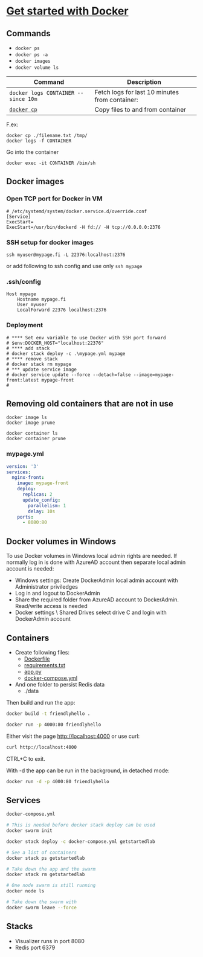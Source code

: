 # [Get started with Docker](https://docs.docker.com/get-started/)

## Commands
* `docker ps`
* `docker ps -a`
* `docker images`
* `docker volume ls`

Command | Description
---|---|
`docker logs CONTAINER --since 10m` | Fetch logs for last 10 minutes from container: 
[`docker cp`](https://docs.docker.com/engine/reference/commandline/cp/) | Copy files to and from container

F.ex:
```
docker cp ./filename.txt /tmp/
docker logs -f CONTAINER
```

Go into the container
```
docker exec -it CONTAINER /bin/sh
```


## Docker images

### Open TCP port for Docker in VM
```
# /etc/systemd/system/docker.service.d/override.conf
[Service]
ExecStart=
ExecStart=/usr/bin/dockerd -H fd:// -H tcp://0.0.0.0:2376
```

### SSH setup for docker images
```
ssh myuser@mypage.fi -L 22376:localhost:2376
```
or add following to ssh config and use only `ssh mypage`

### .ssh/config
```
Host mypage
	Hostname mypage.fi
	User myuser
	LocalForward 22376 localhost:2376
```

### Deployment
```
# **** Set env variable to use Docker with SSH port forward
# $env:DOCKER_HOST="localhost:22376"
# **** add stack
# docker stack deploy -c .\mypage.yml mypage
# **** remove stack
# docker stack rm mypage
# *** update service image
# docker service update --force --detach=false --image=mypage-front:latest mypage-front
#
```

## Removing old containers that are not in use
```
docker image ls
docker image prune

docker container ls
docker container prune
```

### mypage.yml
```yml
version: '3'
services:
  nginx-front:
    image: mypage-front
    deploy:
      replicas: 2
      update_config:
        parallelism: 1
        delay: 10s
    ports:
      - 8080:80
```

## Docker volumes in Windows

To use Docker volumes in Windows local admin rights are needed. If normally log in is done with AzureAD account then separate local admin account is needed:
- Windows settings: Create DockerAdmin local admin account with Administrator priviledges
- Log in and logout to DockerAdmin
- Share the required folder from AzureAD account to DockerAdmin. Read/write access is needed
- Docker settings \ Shared Drives select drive C and login with DockerAdmin account


## Containers
* Create following files:
  * [Dockerfile](docker-getting_started/Dockerfile)
  * [requirements.txt](docker-getting_started/requirements.txt)
  * [app.py](docker-getting_started/app.py)
  * [docker-compose.yml](docker-getting_started/docker-compose.yml)
* And one folder to persist Redis data
	* ./data

Then build and run the app:
```sh
docker build -t friendlyhello .
```
```sh
docker run -p 4000:80 friendlyhello
```
Either visit the page
[http://localhost:4000](http://localhost:4000)
or use curl:


```sh
curl http://localhost:4000
```
CTRL+C to exit.

With -d the app can be run in the background, in detached mode:
```sh
docker run -d -p 4000:80 friendlyhello
```


## Services
```sh
docker-compose.yml

# This is needed before docker stack deploy can be used
docker swarm init

docker stack deploy -c docker-compose.yml getstartedlab

# See a list of containers
docker stack ps getstartedlab

# Take down the app and the swarm
docker stack rm getstartedlab

# One node swarm is still running
docker node ls

# Take down the swarm with
docker swarm leave --force

```

## Stacks

* Visualizer runs in port 8080
* Redis port 6379


